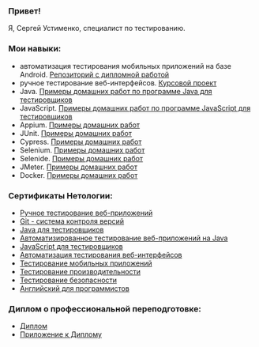 ### Привет!

Я, Сергей Устименко, специалист по тестированию.

### Мои навыки:
- автоматизация тестирования мобильных приложений на базе Android. [Репозиторий с дипломной работой](https://github.com/QA-USV/My_Final_Project)
- ручное тестирование веб-интерфейсов. [Курсовой проект](https://github.com/QA-USV/IQA-Diploma)
- Java. [Примеры домашних работ по программе Java для тестировщиков](https://github.com/QA-USV/qa-usv/blob/main/Homeworks.md#%D0%BA%D1%83%D1%80%D1%81-java-%D0%B4%D0%BB%D1%8F-%D1%82%D0%B5%D1%81%D1%82%D0%B8%D1%80%D0%BE%D0%B2%D1%89%D0%B8%D0%BA%D0%BE%D0%B2)
- JavaScript. [Примеры домашних работ по программе JavaScript для тестировщиков]()
- Appium. [Примеры домашних работ]()
- JUnit. [Примеры домашних работ]()
- Cypress. [Примеры домашних работ](https://github.com/QA-USV/qa-usv/blob/main/Homeworks.md#cypress)
- Selenium. [Примеры домашних работ]()
- Selenide. [Примеры домашних работ]()
- JMeter. [Примеры домашних работ]()
- Docker. [Примеры домашних работ]()

### Сертификаты Нетологии:

- [Ручное тестирование веб-приложений](Diploma_and_Certificates/Certificate_Manual_Testing.jpg)
- [Git - система контроля версий](Diploma_and_Certificates/Certificate_Git.jpg)
- [Java для тестировщиков](Diploma_and_Certificates/Certificate_Java_for_QA.jpg)
- [Автоматизированное тестирование веб-приложений на Java](Diploma_and_Certificates/Certificate_WebApp_AutoTesting_on_Java.jpg)
- [JavaScript для тестировщиков](Diploma_and_Certificates/Certificate_JavaScript_for_QA.jpg)
- [Автоматизация тестирования веб-интерфейсов](Diploma_and_Certificates/Certificate_WebInterface_AutoTesting.jpg)
- [Тестирование мобильных приложений](Diploma_and_Certificates/Certificate_MobApp_Testing.jpg)
- [Тестирование производительности](Diploma_and_Certificates/Certificate_Performance_Testing.jpg)
- [Тестирование безопасности](Diploma_and_Certificates/Certificate_Security_Testing.jpg)
- [Английский для программистов](Diploma_and_Certificates/Certificate_English_for_Developers.jpg)

### Диплом о профессиональной переподготовке: 
- [Диплом](Diploma_and_Certificates/Professional_Retraining_Diploma.jpg)
- [Приложение к Диплому](Diploma_and_Certificates/Professional_Retraining_Diploma_Supplement.jpg)
